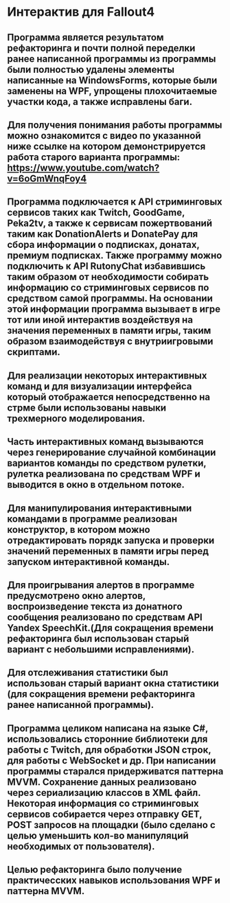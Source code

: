 # Интерактив для Fallout4

## Программа является результатом рефакторинга и почти полной переделки ранее написанной программы из программы были полностью удалены элементы написанные на WindowsForms, которые были заменены на WPF, упрощены плохочитаемые участки кода, а также исправлены баги.

## Для получения понимания работы программы можно ознакомится с видео по указанной ниже ссылке на котором демонстрируется работа старого варианта программы: https://www.youtube.com/watch?v=6oGmWnqFoy4


## Программа подключается к API стриминговых сервисов таких как Twitch, GoodGame, Peka2tv, а также к сервисам пожертвований таким как DonationAlerts и DonatePay для сбора информации о подписках, донатах, премиум подписках. Также программу можно подключить к API RutonyChat избавившись таким образом от необходимости собирать информацию со стриминговых сервисов по средством самой программы. На основании этой информации программа вызывает в игре тот или иной интерактив воздействуя на значения переменных в памяти игры, таким образом взаимодействуя с внутриигровыми скриптами.
## Для реализации некоторых интерактивных команд и для визуализации интерфейса который отображается непосредственно на стрме были использованы навыки трехмерного моделирования.
## Часть интерактивных команд вызываются через генерирование случайной комбинации вариантов команды по средством рулетки, рулетка реализована по средствам WPF и выводится в окно в отдельном потоке.
## Для манипулирования интерактивными командами в программе реализован конструктор, в котором можно отредактировать порядк запуска и проверки значений переменных в памяти игры перед запуском интерактивной команды.
## Для проигрывания алертов в программе предусмотрено окно алертов, воспроизведение текста из донатного сообщения реализовано по средствам API Yandex SpeechKit.(Для сокращения времени рефакторинга был использован старый вариант с небольшими исправлениями).
## Для отслеживания статистики был использован старый вариант окна статистики (для сокращения времени рефакторинга ранее написанной программы).

## Программа целиком написана на языке C#, использовались сторонние библиотеки для работы с Twitch, для обработки JSON строк, для работы с WebSocket и др. При написании программы старался придерживатся паттерна MVVM. Сохранение данных реализовано через сериализацию классов в XML файл. Некоторая информация со стриминговых сервисов собирается через отправку GET, POST запросов на площадки (было сделано с целью уменьшить кол-во манипуляций необходимых от пользователя).

## Целью рефакторинга было получение практичесских навыков использования WPF и паттерна MVVM.
